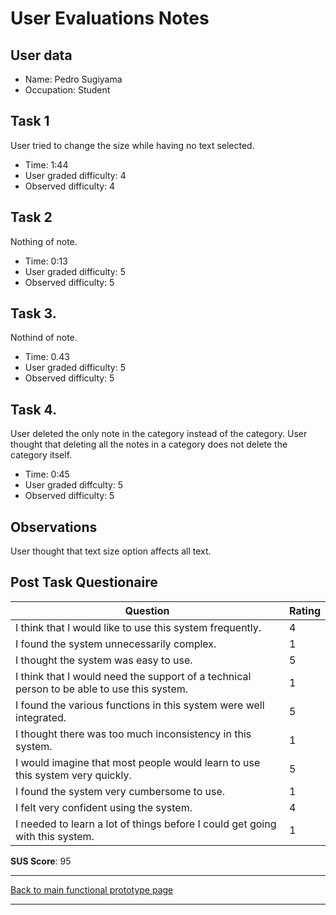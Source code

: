 # User Evaluations Notes

## User data

- Name: Pedro Sugiyama
- Occupation: Student

## Task 1

User tried to change the size while having no text selected.

- Time: 1:44
- User graded difficulty: 4
- Observed difficulty: 4

## Task 2

Nothing of note.

- Time: 0:13
- User graded difficulty: 5
- Observed difficulty: 5

## Task 3.

Nothind of note.

- Time: 0.43
- User graded difficulty: 5
- Observed difficulty: 5

## Task 4.

User deleted the only note in the category instead of the category.
User thought that deleting all the notes in a category does not delete the
category itself.

- Time: 0:45
- User graded diffculty: 5
- Observed difficulty: 5

## Observations

User thought that text size option affects all text.

## Post Task Questionaire

| Question                                                                                   | Rating |
| ------------------------------------------------------------------------------------------ | ------ |
| I think that I would like to use this system frequently.                                   | 4      |
| I found the system unnecessarily complex.                                                  | 1      |
| I thought the system was easy to use.                                                      | 5      |
| I think that I would need the support of a technical person to be able to use this system. | 1      |
| I found the various functions in this system were well integrated.                         | 5      |
| I thought there was too much inconsistency in this system.                                 | 1      |
| I would imagine that most people would learn to use this system very quickly.              | 5      |
| I found the system very cumbersome to use.                                                 | 1      |
| I felt very confident using the system.                                                    | 4      |
| I needed to learn a lot of things before I could get going with this system.               | 1      |

**SUS Score**: 95

---
[Back to main functional prototype page](../e_stage_4_functional_prototype_and_evaluation.md)

---
